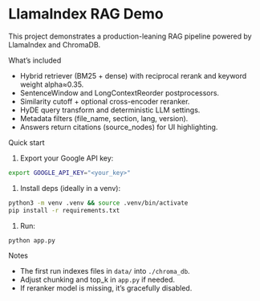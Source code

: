 # LlamaIndex RAG Demo

This project demonstrates a production-leaning RAG pipeline powered by LlamaIndex and ChromaDB.

What’s included

- Hybrid retriever (BM25 + dense) with reciprocal rerank and keyword weight alpha≈0.35.
- SentenceWindow and LongContextReorder postprocessors.
- Similarity cutoff + optional cross-encoder reranker.
- HyDE query transform and deterministic LLM settings.
- Metadata filters (file_name, section, lang, version).
- Answers return citations (source_nodes) for UI highlighting.

Quick start

1. Export your Google API key:

```zsh
export GOOGLE_API_KEY="<your_key>"
```

1. Install deps (ideally in a venv):

```zsh
python3 -m venv .venv && source .venv/bin/activate
pip install -r requirements.txt
```

1. Run:

```zsh
python app.py
```

Notes

- The first run indexes files in `data/` into `./chroma_db`.
- Adjust chunking and top_k in `app.py` if needed.
- If reranker model is missing, it’s gracefully disabled.
